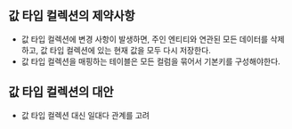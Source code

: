 ## 값 타입 컬렉션의 제약사항
- 값 타입 컬렉션에 변경 사항이 발생하면, 주인 엔티티와 연관된 모든 데이터를 삭제하고, 값 타입 컬렉션에 있는 현재 값을 모두 다시 저장한다.
- 값 타입 컬렉션을 매핑하는 테이블은 모든 컬럼을 묶어서 기본키를 구성해야한다.

## 값 타입 컬렉션의 대안
- 값 타입 컬렉션 대신 일대다 관계를 고려
